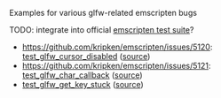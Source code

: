Examples for various glfw-related emscripten bugs

TODO: integrate into official [emscripten test suite](https://github.com/kripken/emscripten/tree/master/tests)?

* https://github.com/kripken/emscripten/issues/5120: [test_glfw_cursor_disabled](https://satoshinm.github.io/emglfwbugs/test_glfw_cursor_disabled/test_glfw_cursor_disabled.html) ([source](https://github.com/satoshinm/emglfwbugs/blob/gh-pages/test_glfw_cursor_disabled/test_glfw_cursor_disabled.c))
* https://github.com/kripken/emscripten/issues/5121: [test_glfw_char_callback](https://satoshinm.github.io/emglfwbugs/test_glfw_char_callback/test_glfw_char_callback.html) ([source](https://github.com/satoshinm/emglfwbugs/blob/gh-pages/test_glfw_char_callback/test_glfw_char_callback.c))
* [test_glfw_get_key_stuck](https://satoshinm.github.io/emglfwbugs/test_glfw_get_key_stuck/test_glfw_get_key_stuck.html) ([source](https://github.com/satoshinm/emglfwbugs/blob/gh-pages/test_glfw_get_key_stuck/test_glfw_get_key_stuck.c))


